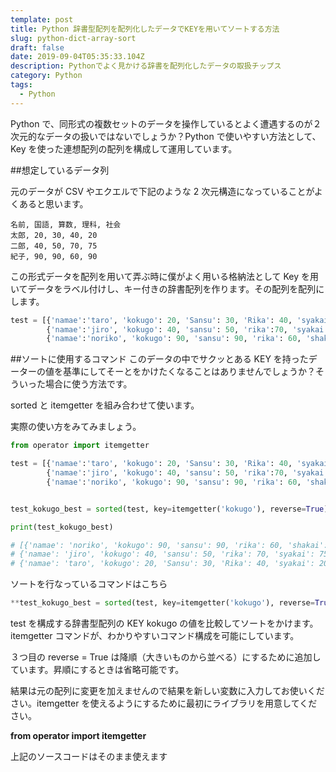 ```yaml
---
template: post
title: Python 辞書型配列を配列化したデータでKEYを用いてソートする方法
slug: python-dict-array-sort
draft: false
date: 2019-09-04T05:35:33.104Z
description: Pythonでよく見かける辞書を配列化したデータの取扱チップス
category: Python
tags:
  - Python
---
```


Python で、同形式の複数セットのデータを操作しているとよく遭遇するのが２次元的なデータの扱いではないでしょうか？Python で使いやすい方法として、Key を使った連想配列の配列を構成して運用しています。

##想定しているデータ列

元のデータが CSV やエクエルで下記のような 2 次元構造になっていることがよくあると思います。

```
名前, 国語, 算数, 理科, 社会
太郎, 20, 30, 40, 20
二郎, 40, 50, 70, 75
紀子, 90, 90, 60, 90
```

この形式データを配列を用いて弄ぶ時に僕がよく用いる格納法として Key を用いてデータをラベル付けし、キー付きの辞書配列を作ります。その配列を配列にします。

```python
test = [{'namae':'taro', 'kokugo': 20, 'Sansu': 30, 'Rika': 40, 'syakai': 20},
        {'namae':'jiro', 'kokugo': 40, 'sansu': 50, 'rika':70, 'syakai': 75},
        {'namae':'noriko', 'kokugo': 90, 'sansu': 90, 'rika': 60, 'shakai': 90}]
```

##ソートに使用するコマンド
このデータの中でサクッとある KEY を持ったデーターの値を基準にしてそーとをかけたくなることはありませんでしょうか？そういった場合に使う方法です。

sorted と itemgetter を組み合わせて使います。

実際の使い方をみてみましょう。

```python
from operator import itemgetter

test = [{'namae':'taro', 'kokugo': 20, 'Sansu': 30, 'Rika': 40, 'syakai': 20},\
        {'namae':'jiro', 'kokugo': 40, 'sansu': 50, 'rika':70, 'syakai': 75},\
        {'namae':'noriko', 'kokugo': 90, 'sansu': 90, 'rika': 60, 'shakai': 90}]


test_kokugo_best = sorted(test, key=itemgetter('kokugo'), reverse=True)

print(test_kokugo_best)

# [{'namae': 'noriko', 'kokugo': 90, 'sansu': 90, 'rika': 60, 'shakai': 90}, \
# {'namae': 'jiro', 'kokugo': 40, 'sansu': 50, 'rika': 70, 'syakai': 75},\
# {'namae': 'taro', 'kokugo': 20, 'Sansu': 30, 'Rika': 40, 'syakai': 20}]
```

ソートを行なっているコマンドはこちら

```python
**test_kokugo_best = sorted(test, key=itemgetter('kokugo'), reverse=True)**
```

test を構成する辞書型配列の KEY kokugo の値を比較してソートをかけます。itemgetter コマンドが、わかりやすいコマンド構成を可能にしています。

３つ目の reverse = True は降順（大きいものから並べる）にするために追加しています。昇順にするときは省略可能です。

結果は元の配列に変更を加えませんので結果を新しい変数に入力してお使いください。itemgetter を使えるようにするために最初にライブラリを用意してください。

**from operator import itemgetter**

上記のソースコードはそのまま使えます
